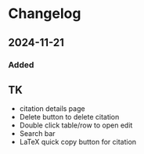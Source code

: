 # Changelog

## 2024-11-21

### Added 
## TK
- citation details page 
- Delete button to delete citation
- Double click table/row to open edit
- Search bar
- LaTeX quick copy button for citation
